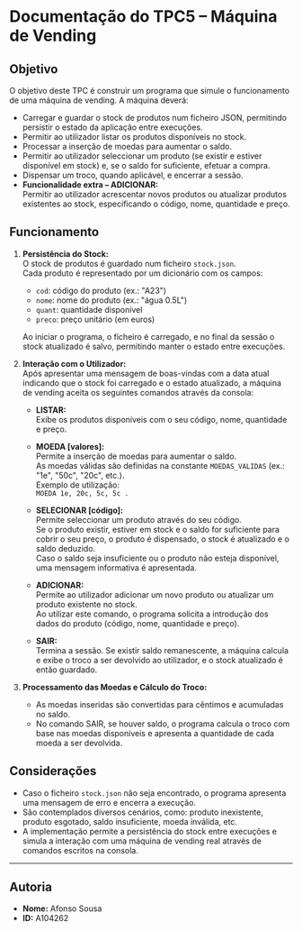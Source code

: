 # Documentação do TPC5 – Máquina de Vending

## Objetivo

O objetivo deste TPC é construir um programa que simule o funcionamento de uma máquina de vending. A máquina deverá:

- Carregar e guardar o stock de produtos num ficheiro JSON, permitindo persistir o estado da aplicação entre execuções.
- Permitir ao utilizador listar os produtos disponíveis no stock.
- Processar a inserção de moedas para aumentar o saldo.
- Permitir ao utilizador seleccionar um produto (se existir e estiver disponível em stock) e, se o saldo for suficiente, efetuar a compra.
- Dispensar um troco, quando aplicável, e encerrar a sessão.
- **Funcionalidade extra – ADICIONAR:**  
  Permitir ao utilizador acrescentar novos produtos ou atualizar produtos existentes ao stock, especificando o código, nome, quantidade e preço.

## Funcionamento

1. **Persistência do Stock:**  
   O stock de produtos é guardado num ficheiro `stock.json`.  
   Cada produto é representado por um dicionário com os campos:
   - `cod`: código do produto (ex.: "A23")
   - `nome`: nome do produto (ex.: "água 0.5L")
   - `quant`: quantidade disponível
   - `preco`: preço unitário (em euros)

   Ao iniciar o programa, o ficheiro é carregado, e no final da sessão o stock atualizado é salvo, permitindo manter o estado entre execuções.

2. **Interação com o Utilizador:**  
   Após apresentar uma mensagem de boas-vindas com a data atual indicando que o stock foi carregado e o estado atualizado, a máquina de vending aceita os seguintes comandos através da consola:
   
   - **LISTAR:**  
     Exibe os produtos disponíveis com o seu código, nome, quantidade e preço.
   
   - **MOEDA [valores]:**  
     Permite a inserção de moedas para aumentar o saldo.  
     As moedas válidas são definidas na constante `MOEDAS_VALIDAS` (ex.: "1e", "50c", "20c", etc.).  
     Exemplo de utilização:  
     `MOEDA 1e, 20c, 5c, 5c .`
   
   - **SELECIONAR [código]:**  
     Permite seleccionar um produto através do seu código.  
     Se o produto existir, estiver em stock e o saldo for suficiente para cobrir o seu preço, o produto é dispensado, o stock é atualizado e o saldo deduzido.  
     Caso o saldo seja insuficiente ou o produto não esteja disponível, uma mensagem informativa é apresentada.
   
   - **ADICIONAR:**  
     Permite ao utilizador adicionar um novo produto ou atualizar um produto existente no stock.  
     Ao utilizar este comando, o programa solicita a introdução dos dados do produto (código, nome, quantidade e preço).
   
   - **SAIR:**  
     Termina a sessão. Se existir saldo remanescente, a máquina calcula e exibe o troco a ser devolvido ao utilizador, e o stock atualizado é então guardado.

3. **Processamento das Moedas e Cálculo do Troco:**  
   - As moedas inseridas são convertidas para cêntimos e acumuladas no saldo.
   - No comando SAIR, se houver saldo, o programa calcula o troco com base nas moedas disponíveis e apresenta a quantidade de cada moeda a ser devolvida.

## Considerações

- Caso o ficheiro `stock.json` não seja encontrado, o programa apresenta uma mensagem de erro e encerra a execução.
- São contemplados diversos cenários, como: produto inexistente, produto esgotado, saldo insuficiente, moeda inválida, etc.
- A implementação permite a persistência do stock entre execuções e simula a interação com uma máquina de vending real através de comandos escritos na consola.

---

## Autoria

- **Nome:** Afonso Sousa
- **ID:** A104262